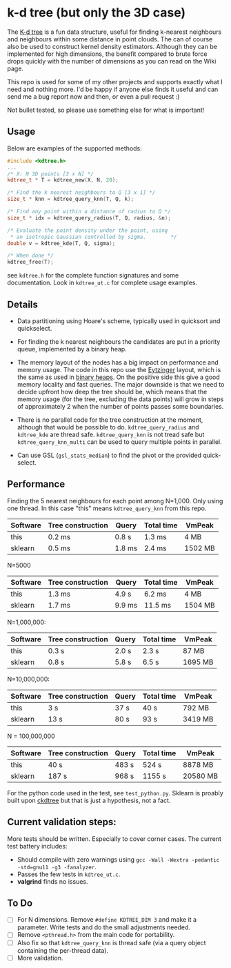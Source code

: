 # k-d tree (but only the 3D case)

The [K-d tree](https://en.wikipedia.org/wiki/K-d_tree) is a fun data
structure, useful for finding k-nearest neighbours and neighbours
within some distance in point clouds. The can of course also be used
to construct kernel density estimators. Although they can be
implemented for high dimensions, the benefit compared to brute force
drops quickly with the number of dimensions as you can read on the
Wiki page.

This repo is used for some of my other projects and supports exactly
what I need and nothing more. I'd be happy if anyone else finds it
useful and can send me a bug report now and then, or even a pull
request :)

Not bullet tested, so please use something else for what is important!

## Usage
Below are examples of the supported methods:

``` C++
#include <kdtree.h>
...
/* X: N 3D points [3 x N] */
kdtree_t * T = kdtree_new(X, N, 20);

/* Find the k nearest neighbours to Q [3 x 1] */
size_t * knn = kdtree_query_knn(T, Q, k);

/* Find any point within a distance of radius to Q */
size_t * idx = kdtree_query_radius(T, Q, radius, &n);

/* Evaluate the point density under the point, using
 * an isotropic Gaussian controlled by sigma.        */
double v = kdtree_kde(T, Q, sigma);

/* When done */
kdtree_free(T);
```

see `kdtree.h` for the complete function signatures and some
documentation. Look in `kdtree_ut.c` for complete usage examples.

## Details
- Data partitioning using Hoare's scheme, typically used in
  quicksort and quickselect.

- For finding the k nearest neighbours the candidates are put in a
  priority queue, implemented by a binary heap.

- The memory layout of the nodes has a big impact on performance and
  memory usage. The code in this repo use the
  [Eytzinger](https://arxiv.org/abs/1509.05053) layout, which is the
  same as used in [binary
  heaps](https://en.wikipedia.org/wiki/Binary_heap). On the positive
  side this give a good memory locality and fast queries. The major
  downside is that we need to decide upfront how deep the tree should
  be, which means that the memory usage (for the tree, excluding the
  data points) will grow in steps of approximately 2 when the number
  of points passes some boundaries.

- There is no parallel code for the tree construction at the moment,
  although that would be possible to do. `kdtree_query_radius` and
  `kdtree_kde` are thread safe. `kdtree_query_knn` is not tread safe
  but `kdtree_query_knn_multi` can be used to query multiple points in
  parallel.

- Can use GSL (`gsl_stats_median`) to find the pivot or the provided
  quick-select.

## Performance

Finding the 5 nearest neighbours for each point among N=1,000. Only
using one thread. In this case "this" means `kdtree_query_knn` from
this repo.

| Software | Tree construction |  Query | Total time |  VmPeak |
| -------- | ----------------- | ------ | ---------- | ------- |
| this     |            0.2 ms | 0.8 s  |     1.3 ms |    4 MB |
| sklearn  |            0.5 ms | 1.8 ms |     2.4 ms | 1502 MB |

N=5000

| Software | Tree construction |  Query | Total time |  VmPeak |
| -------- | ----------------- | ------ | ---------- | ------- |
| this     |            1.3 ms | 4.9 s  |     6.2 ms |    4 MB |
| sklearn  |            1.7 ms | 9.9 ms |    11.5 ms | 1504 MB |

N=1,000,000:

| Software | Tree construction | Query | Total time |  VmPeak |
| -------- | ----------------- | ----- | ---------- | ------- |
| this     |             0.3 s | 2.0 s |      2.3 s |   87 MB |
| sklearn  |             0.8 s | 5.8 s |      6.5 s | 1695 MB |

N=10,000,000:

| Software | Tree construction | Query | Total time |  VmPeak |
| -------- | ----------------- | ----- | ---------- | ------- |
| this     |               3 s |  37 s |       40 s |  792 MB |
| sklearn  |              13 s |  80 s |       93 s | 3419 MB |

N = 100,000,000

| Software | Tree construction | Query | Total time |   VmPeak |
| -------- | ----------------- | ----- | ---------- | -------- |
| this     |              40 s | 483 s |      524 s |  8878 MB |
| sklearn  |             187 s | 968 s |     1155 s | 20580 MB |



For the python code used in the test, see `test_python.py`. Sklearn is
proably built upon
[ckdtree](https://github.com/scipy/scipy/tree/main/scipy/spatial/ckdtree/src)
but that is just a hypothesis, not a fact.

## Current validation steps:
More tests should be written. Especially to cover corner cases. The
current test battery includes:

- Should compile with zero warnings using `gcc -Wall -Wextra -pedantic -std=gnu11 -g3 -fanalyzer`.
- Passes the few tests in `kdtree_ut.c`.
- **valgrind** finds no issues.

## To Do
- [ ] For N dimensions. Remove `#define KDTREE_DIM 3` and make it a
      parameter. Write tests and do the small adjustments needed.
- [ ] Remove `<pthread.h>` from the main code for portability.
- [ ] Also fix so that `kdtree_query_knn` is thread safe (via a query
      object containing the per-thread data).
- [ ] More validation.

